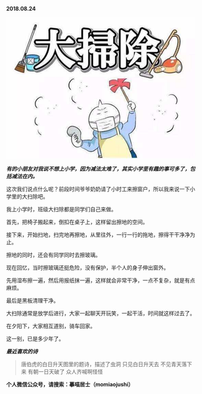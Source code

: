 
          
            
**2018.08.24**



![](img/51001-bf7e596f1fe9b3f0.jpeg)




***有的小朋友对我说不想上小学，因为减法太难了，其实小学里有趣的事可多了，包括减法在内。***

这次我们说点什么呢？前段时间爷爷奶奶请了小时工来擦窗户，所以我来说一下小学里的大扫除吧。

我上小学时，班级大扫除都是同学们自己来做。

首先，把椅子搬起来，倒扣在桌子上，这样留出擦地的空间。

接下来，开始扫地，扫完地再擦地，从里往外，一行一行的拖地，擦得干干净净为止。

擦地的同时，还会有同学同时去擦玻璃。

现在回忆，当时擦玻璃还挺危险，没有保护，半个人的身子伸出窗外。

先用湿布擦一遍，然后用报纸抹一遍，这样就会非常干净，一点不复杂，就是有点麻烦。

最后是黑板清理干净。

大扫除通常是放学后进行，大家一起聊天开玩笑，一起干活，时间就这样过去了。

在夕阳下，大家相互道别，骑车回家。

这一别，已是多少年了。


***最近喜欢的诗***
>唐伯虎的白日升天图里的题诗，描述了虫洞
只见白日升天去
不见青天落下来
有朝一日天破了
众人齐喊啊怪怪




**个人微信公众号，请搜索：摹喵居士（momiaojushi）**

          
        